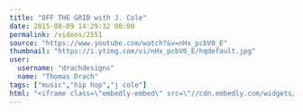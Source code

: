 ```yaml
---
title: "OFF THE GRID with J. Cole"
date: 2015-08-09 14:29:32 00:00
permalink: /videos/2551
source: "https://www.youtube.com/watch?&v=nHx_pcbV0_E"
thumbnail: "https://i.ytimg.com/vi/nHx_pcbV0_E/hqdefault.jpg"
user:
  username: "drachdesigns"
  name: "Thomas Drach"
tags: ["music","hip hop","j cole"]
html: "<iframe class=\"embedly-embed\" src=\"//cdn.embedly.com/widgets/media.html?src=https%3A%2F%2Fwww.youtube.com%2Fembed%2FnHx_pcbV0_E%3Fwmode%3Dtransparent%26feature%3Doembed&wmode=transparent&url=https%3A%2F%2Fwww.youtube.com%2Fwatch%3F%26v%3DnHx_pcbV0_E&image=https%3A%2F%2Fi.ytimg.com%2Fvi%2FnHx_pcbV0_E%2Fhqdefault.jpg&key=daaebf4d9cdd46779200162d0ca86e20&type=text%2Fhtml&schema=youtube\" width=\"854\" height=\"480\" scrolling=\"no\" frameborder=\"0\" allowfullscreen></iframe>"
---
```


